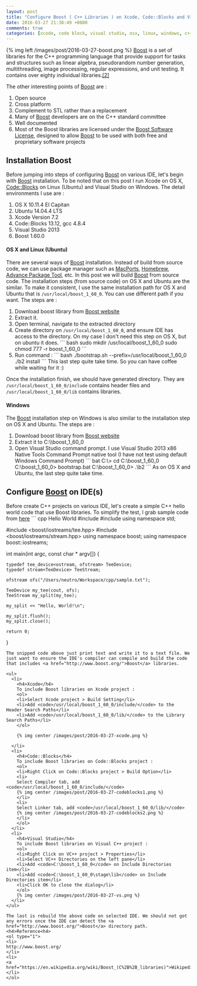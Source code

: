 ```yaml
---
layout: post
title: "Configure Boost ( C++ Libraries ) on Xcode, Code::Blocks and Visual Studio"
date: 2016-03-27 21:38:49 +0800
comments: true
categories: [xcode, code block, visual studio, osx, linux, windows, c++]
---
```


{% img left /images/post/2016-03-27-boost.png %}
<a href="http://www.boost.org/">Boost</a> is a set of libraries for the C++ programming language that provide support for tasks and structures such as linear algebra, pseudorandom number generation, multithreading, image processing, regular expressions, and unit testing. It contains over eighty individual libraries.<a href="https://en.wikipedia.org/wiki/Boost_(C%2B%2B_libraries)">[2]</a>

The other interesting points of <a href="http://www.boost.org/">Boost</a> are :
<ol>
<li>Open source</li>
<li>Cross platform</li>
<li>Complement to STL rather than a replacement</li>
<li>Many of <a href="http://www.boost.org/">Boost</a> developers are on the C++ standard committee</li>
<li>Well documented</li>
<li>Most of the Boost libraries are licensed under the <a href="https://en.wikipedia.org/wiki/Boost_(C%2B%2B_libraries)#License">Boost Software License</a>, designed to allow <a href="http://www.boost.org/">Boost</a> to be used with both free and proprietary software projects</li>
</ol>

<h2>Installation Boost</h2>
Before jumping into steps of configuring <a href="http://www.boost.org/">Boost</a> on various IDE, let's begin with <a href="http://www.boost.org/">Boost</a> installation. To be noted that on this post I run Xcode on OS X, <a href="http://www.codeblocks.org/">Code::Blocks</a>  on Linux (Ubuntu) and Visual Studio on Windows. The detail environments I use are :
<ol>
<li>OS X 10.11.4 El Capitan</li>
<li>Ubuntu 14.04.4 LTS</li>
<li>Xcode Version 7.2</li>
<li>Code::Blocks 13.12, gcc 4.8.4</li>
<li>Visual Studio 2013</li>
<li>Boost 1.60.0</li>
</ol>


<h4>OS X and Linux (Ubuntu)</h4>
There are several ways of <a href="http://www.boost.org/">Boost</a> installation. Instead of build from source code, we can use package manager such as <a href="https://www.macports.org/">MacPorts</a>, <a href="http://brew.sh/">Homebrew</a>, <a href="https://en.wikipedia.org/wiki/Advanced_Packaging_Tool">Advance Package Tool</a>, etc. In this post we will build <a href="http://www.boost.org/">Boost</a> from source code. The installation steps (from source code) on OS X and Ubuntu are the similar. To make it consistent, I use the same installation path for OS X and Ubuntu that is <code>/usr/local/boost_1_60_0</code>. You can use different path if you want. The steps are :
<ol>
<li>Download boost library from <a href="boost.org">Boost website</a></li>
<li>Extract it.</li>
<li>Open terminal, navigate to the extracted directory</li>
<li>Create directory on <code>/usr/local/boost_1_60_0</code>, and ensure IDE has access to the directory. On my case I don't need this step on OS X, but on ubuntu it does.
``` bash
sudo mkdir /usr/local/boost_1_60_0
sudo chmod 777 -r boost_1_60_0
```
</li>
<li>
Run command :
``` bash
./bootstrap.sh --prefix=/usr/local/boost_1_60_0
./b2 install
```
This last step quite take time. So you can have coffee while waiting for it :)
</li>
</ol>

Once the installation finish, we should have generated directory. They are <code>/usr/local/boost_1_60_0/include</code> contains header files and <code>/usr/local/boost_1_60_0/lib</code> contains libraries.

<h4>Windows</h4>
The <a href="http://www.boost.org/">Boost</a> installation step on Windows is also similar to the installation step on OS X and Ubuntu.
The steps are :
<ol>
<li>Download boost library from <a href="boost.org">Boost website</a></li>
<li>Extract it to C:\\boost_1_60_0 </li>
<li>Open Visual Studio command prompt. I use Visual Studio 2013 x86 Native Tools Command Prompt native tool (I have not test using default Windows Command Prompt)
``` bat
C:\> cd C:\boost_1_60_0
C:\boost_1_60_0> bootstrap.bat
C:\boost_1_60_0> .\b2
```
As on OS X and Ubuntu, the last step quite take time.
</li>
</ol>

<h2>Configure <a href="http://www.boost.org/">Boost</a> on IDE(s)</h2>
Before create C++ projects on various IDE, let's create a simple C++ hello world code that use Boost libraries. To simplify the test, I grab sample code from <a href="http://stackoverflow.com/questions/999120/c-hello-world-boost-tee-example-program">here</a>   
``` cpp Hello World
#include <iostream>
#include <fstream>
using namespace std;

#include <boost/iostreams/tee.hpp>
#include <boost/iostreams/stream.hpp>
using namespace boost;
using namespace boost::iostreams;

int main(int argc, const char * argv[]) {

    typedef tee_device<ostream, ofstream> TeeDevice;
    typedef stream<TeeDevice> TeeStream;

    ofstream ofs("/Users/neutro/Workspace/cpp/sample.txt");

    TeeDevice my_tee(cout, ofs);
    TeeStream my_split(my_tee);

    my_split << "Hello, World!\n";

    my_split.flush();
    my_split.close();

    return 0;
}
```
The snipped code above just print text and write it to a text file. We just want to ensure the IDE's compiler can compile and build the code that includes <a href="http://www.boost.org/">Boost</a> libraries.

<ul>
  <li>
    <h4>Xcode</h4>
    To include Boost libraries on Xcode project :
    <ol>
    <li>Select Xcode project > Build Setting</li>
    <li>Add <code>/usr/local/boost_1_60_0/include/</code> to the Header Search Paths</li>
    <li>Add <code>/usr/local/boost_1_60_0/lib/</code> to the Library Search Paths</li>
    </ol>

    {% img center /images/post/2016-03-27-xcode.png %}

  </li>
  <li>
    <h4>Code::Blocks</h4>
    To include Boost libraries on Code::Blocks project :
    <ol>
    <li>Right Click on Code::Blocks project > Build Option</li>
    <li>
    Select Compiler tab, add <code>/usr/local/boost_1_60_0/include/</code>
    {% img center /images/post/2016-03-27-codeblocks1.png %}
    </li>
    <li>
    Select Linker tab, add <code>/usr/local/boost_1_60_0/lib/</code>
    {% img center /images/post/2016-03-27-codeblocks2.png %}
    </li>
    </ol>
  </li>
  <li>
    <h4>Visual Studio</h4>
    To include Boost libraries on Visual C++ project :
    <ol>
    <li>Right Click on VC++ project > Properties</li>
    <li>Select VC++ Directories on the left pane</li>
    <li>Add <code>C:\boost_1_60_0</code> on Include Directories item</li>
    <li>Add <code>C:\boost_1_60_0\stage\lib</code> on Include Directories item</li>
    <li>Click OK to close the dialog</li>
    </ol>
    {% img center /images/post/2016-03-27-vs.png %}
  </li>
</ul>

The last is rebuild the above code on selected IDE. We should not got any errors once the IDE can detect the <a href="http://www.boost.org/">Boost</a> directory path. 
<h4>Reference<h4>
<ol type="1">
<li>
http://www.boost.org/
</li>
<li>
<a href="https://en.wikipedia.org/wiki/Boost_(C%2B%2B_libraries)">Wikipedia</a>
</li>
</ol>
